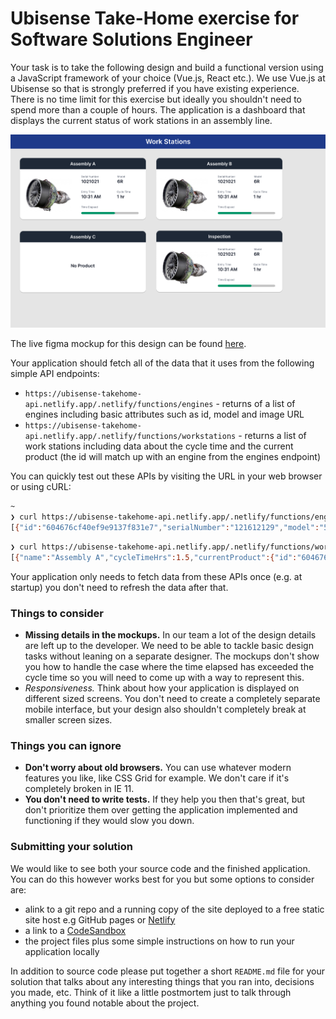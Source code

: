 # Ubisense Take-Home exercise for Software Solutions Engineer 

Your task is to take the following design and build a functional version using a JavaScript framework of your choice (Vue.js, React etc.). We use Vue.js at Ubisense so that is strongly preferred if you have existing experience. 
There is no time limit for this exercise but ideally you shouldn't need to spend more than a couple of hours. 
The application is a dashboard that displays the current status of work stations in an assembly line.

![](screenshot.png)

The live figma mockup for this design can be found [here](https://www.figma.com/file/X2F7lcU7AazcHxWc7OlPX4/Ubisense-Take-Home-Exercise?node-id=0%3A1).

Your application should fetch all of the data that it uses from the following simple API endpoints:
* `https://ubisense-takehome-api.netlify.app/.netlify/functions/engines` - returns of a list of engines including basic attributes such as id, model and image URL
* `https://ubisense-takehome-api.netlify.app/.netlify/functions/workstations` - returns a list of work stations including data about the cycle time and the current product (the id will match up with an engine from the engines endpoint)

You can quickly test out these APIs by visiting the URL in your web browser or using cURL:

```bash
~
❯ curl https://ubisense-takehome-api.netlify.app/.netlify/functions/engines
[{"id":"604676cf40ef9e9137f831e7","serialNumber":"121612129","model":"5R","image":"https://i.postimg.cc/MKbJTkrx/5R.jpg"},{"id":"60467703c7e7ca6bca3b598c","serialNumber":"342612171","model":"2R","image":"https://i.postimg.cc/RVzz4CdX/2R.jpg"},{"id":"6046770b70a8ffd3e95e7dc8","serialNumber":"9232842345","model":"8R","image":"https://i.postimg.cc/cLxytDV3/8R.png"},{"id":"604677132b5381c3d19a0dcc","serialNumber":"784213414","model":"5R","image":"https://i.postimg.cc/MKbJTkrx/5R.jpg"},{"id":"6046771b40c3fce9a6f8c11f","serialNumber":"4315112123","model":"2R","image":"https://i.postimg.cc/RVzz4CdX/2R.jpg"}]%
```

```bash
❯ curl https://ubisense-takehome-api.netlify.app/.netlify/functions/workstations
[{"name":"Assembly A","cycleTimeHrs":1.5,"currentProduct":{"id":"604676cf40ef9e9137f831e7","entryTime":1615229929818}},{"name":"Assembly B","cycleTimeHrs":1,"currentProduct":{"id":"604676cf40ef9e9137f831e7","entryTime":1615230589818}},{"name":"Assembly C","cycleTimeHrs":2,"currentProduct":null},{"name":"Inspection","cycleTimeHrs":0.5,"currentProduct":{"id":"604676cf40ef9e9137f831e7","entryTime":1615231489818}}]%
```

Your application only needs to fetch data from these APIs once (e.g. at startup) you don't need to refresh the data after that.

### Things to consider

- **Missing details in the mockups.** In our team a lot of the design details are left up to the developer. We need to be able to tackle basic design tasks without leaning on a separate designer. The mockups don't show you how to handle the case where the time elapsed has exceeded the cycle time so you will need to come up with a way to represent this.
- **Responsiveness*.* Think about how your application is displayed on different sized screens. You don't need to create a completely separate mobile interface, but your design also shouldn't completely break at smaller screen sizes.

### Things you can ignore

- **Don't worry about old browsers.** You can use whatever modern features you like, like CSS Grid for example. We don't care if it's completely broken in IE 11.
- **You don't need to write tests.** If they help you then that's great, but don't prioritize them over getting the application implemented and functioning if they would slow you down.

### Submitting your solution

We would like to see both your source code and the finished application. You can do this however works best for you but some options to consider are:

- alink to a git repo and a running copy of the site deployed to a free static site host e.g GitHub pages or [Netlify](https://www.netlify.com/)
- a link to a [CodeSandbox](https://codesandbox.io/)
- the project files plus some simple instructions on how to run your application locally

In addition to source code please put together a short `README.md` file for your solution that talks about any interesting things that you ran into, decisions you made, etc. Think of it like a little postmortem just to talk through anything you found notable about the project. 
